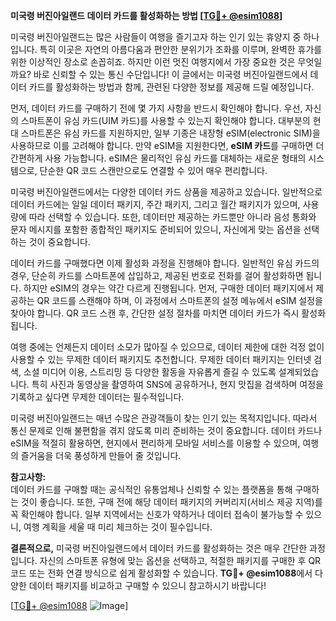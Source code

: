 **미국령 버진아일랜드 데이터 카드를 활성화하는 방법 [[TG💪+ @esim1088](https://t.me/s/esim1088)]**

미국령 버진아일랜드는 많은 사람들이 여행을 즐기고자 하는 인기 있는 휴양지 중 하나입니다. 특히 이곳은 자연의 아름다움과 편안한 분위기가 조화를 이루며, 완벽한 휴가를 위한 이상적인 장소로 손꼽히죠. 하지만 이런 멋진 여행지에서 가장 중요한 것은 무엇일까요? 바로 신뢰할 수 있는 통신 수단입니다! 이 글에서는 미국령 버진아일랜드에서 데이터 카드를 활성화하는 방법과 함께, 관련된 다양한 정보를 제공해 드릴 예정입니다.

먼저, 데이터 카드를 구매하기 전에 몇 가지 사항을 반드시 확인해야 합니다. 우선, 자신의 스마트폰이 유심 카드(UIM 카드)를 사용할 수 있는지 확인해야 합니다. 대부분의 현대 스마트폰은 유심 카드를 지원하지만, 일부 기종은 내장형 eSIM(electronic SIM)을 사용하므로 이를 고려해야 합니다. 만약 eSIM을 지원한다면, **eSIM 카드**를 구매하면 더 간편하게 사용 가능합니다. eSIM은 물리적인 유심 카드를 대체하는 새로운 형태의 시스템으로, 단순한 QR 코드 스캔만으로도 연결할 수 있어 매우 편리합니다.

미국령 버진아일랜드에서는 다양한 데이터 카드 상품을 제공하고 있습니다. 일반적으로 데이터 카드에는 일일 데이터 패키지, 주간 패키지, 그리고 월간 패키지가 있으며, 사용량에 따라 선택할 수 있습니다. 또한, 데이터만 제공하는 카드뿐만 아니라 음성 통화와 문자 메시지를 포함한 종합적인 패키지도 준비되어 있으니, 자신에게 맞는 옵션을 선택하는 것이 중요합니다.

데이터 카드를 구매했다면 이제 활성화 과정을 진행해야 합니다. 일반적인 유심 카드의 경우, 단순히 카드를 스마트폰에 삽입하고, 제공된 번호로 전화를 걸어 활성화하면 됩니다. 하지만 eSIM의 경우는 약간 다르게 진행됩니다. 먼저, 구매한 데이터 패키지에서 제공하는 QR 코드를 스캔해야 하며, 이 과정에서 스마트폰의 설정 메뉴에서 eSIM 설정을 찾아야 합니다. QR 코드 스캔 후, 간단한 설정 절차를 마치면 데이터 카드가 즉시 활성화됩니다.

여행 중에는 언제든지 데이터 소모가 많아질 수 있으므로, 데이터 제한에 대한 걱정 없이 사용할 수 있는 무제한 데이터 패키지도 추천합니다. 무제한 데이터 패키지는 인터넷 검색, 소셜 미디어 이용, 스트리밍 등 다양한 활동을 자유롭게 즐길 수 있도록 설계되었습니다. 특히 사진과 동영상을 촬영하여 SNS에 공유하거나, 현지 맛집을 검색하며 여정을 기록하고 싶다면 무제한 데이터는 필수적입니다.

미국령 버진아일랜드는 매년 수많은 관광객들이 찾는 인기 있는 목적지입니다. 따라서 통신 문제로 인해 불편함을 겪지 않도록 미리 준비하는 것이 중요합니다. 데이터 카드나 eSIM을 적절히 활용하면, 현지에서 편리하게 모바일 서비스를 이용할 수 있으며, 여행의 즐거움을 더욱 풍성하게 만들어 줄 것입니다.

**참고사항:**  
데이터 카드를 구매할 때는 공식적인 유통업체나 신뢰할 수 있는 플랫폼을 통해 구매하는 것이 좋습니다. 또한, 구매 전에 해당 데이터 패키지의 커버리지(서비스 제공 지역)를 꼭 확인해야 합니다. 일부 지역에서는 신호가 약하거나 데이터 접속이 불가능할 수 있으니, 여행 계획을 세울 때 미리 체크하는 것이 필수입니다.

**결론적으로,** 미국령 버진아일랜드에서 데이터 카드를 활성화하는 것은 매우 간단한 과정입니다. 자신의 스마트폰 유형에 맞는 옵션을 선택하고, 적절한 패키지를 구매한 후 QR 코드 또는 전화 연결 방식으로 쉽게 활성화할 수 있습니다. **TG💪+ @esim1088**에서 다양한 데이터 패키지를 비교하고 구매할 수 있으니 참고하시기 바랍니다!

[[TG💪+ @esim1088](https://t.me/s/esim1088) ![Image](https://i.postimg.cc/Y0z9fWf4/image.png)]